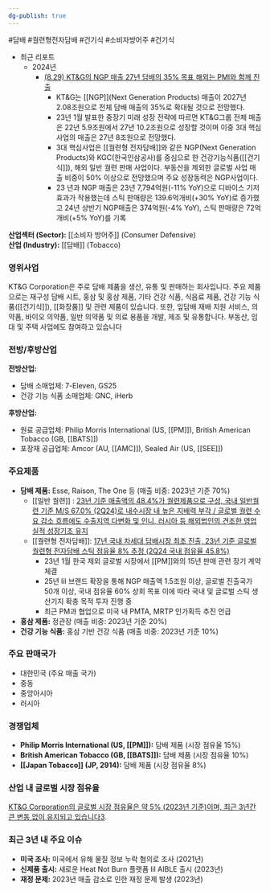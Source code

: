 ```yaml
---
dg-publish: true
---
```

#담배 #궐련형전자담배 #건기식 #소비자방어주 #건기식


- 최근 리포트
	- 2024년
		- [(8.29) KT&G의 NGP 매출 27년 담배의 35% 목표 해외는 PMI와 함께 진출](8.29_담배%20완벽한%20대안.pdf#page=21&selection=436,0,459,2&color=yellow)
			- KT&G는 [[NGP]](Next Generation Products) 매출이 2027년 2.08조원으로 전체 담배 매출의 35%로 확대될 것으로 전망했다. 
			- 23년 1월 발표한 중장기 미래 성장 전략에 따르면 KT&G그룹 전체 매출은 22년 5.9조원에서 27년 10.2조원으로 성장할 것이며 이중 3대 핵심사업의 매출은 27년 8조원으로 전망했다. 
			- 3대 핵심사업은 [[궐련형 전자담배]]와 같은 NGP(Next Generation Products)와 KGC(한국인삼공사)를 중심으로 한 건강기능식품([[건기식]]), 해외 일반 궐련 판매 사업이다. 부동산을 제외한 글로벌 사업 매출 비중이 50% 이상으로 전망했으며 주요 성장동력은 NGP사업이다. 
			- 23 년과 NGP 매출은 23년 7,794억원(-11% YoY)으로 디바이스 기저 효과가 작용했는데 스틱 판매량은 139.6억개비(+30% YoY)로 증가했고 24년 상반기 NGP매출은 374억원(-4% YoY), 스틱 판매량은 72억개비(+5% YoY)를 기록


**산업섹터 (Sector):** [[소비자 방어주]] (Consumer Defensive)  
**산업 (Industry):** [[담배]] (Tobacco)

### 영위사업

KT&G Corporation은 주로 담배 제품을 생산, 유통 및 판매하는 회사입니다. 주요 제품으로는 재구성 담배 시트, 홍삼 및 홍삼 제품, 기타 건강 식품, 식음료 제품, 건강 기능 식품([[건기식]]), [[화장품]] 및 관련 제품이 있습니다. 또한, 잎담배 재배 지원 서비스, 의약품, 바이오 의약품, 일반 의약품 및 의료 용품을 개발, 제조 및 유통합니다. 부동산, 임대 및 주택 사업에도 참여하고 있습니다

### 전방/후방산업

**전방산업:**

- 담배 소매업체: 7-Eleven, GS25
- 건강 기능 식품 소매업체: GNC, iHerb

**후방산업:**

- 원료 공급업체: Philip Morris International (US, [[PM]]), British American Tobacco (GB, [[BATS]])
- 포장재 공급업체: Amcor (AU, [[AMC]]), Sealed Air (US, [[SEE]])

### 주요제품

- **담배 제품:** Esse, Raison, The One 등 (매출 비중: 2023년 기준 70%)
	- [[일반 궐련]] : [23년 기준 매출액의 48.4%가 궐련제품으로 구성, 국내 일반궐련 기준 M/S 67.0% (2Q24)로 내수시장 내 높은 지배력 부각 / 글로벌 궐련 수요 감소 흐름에도 수출지역 다변화 및 인니, 러시아 등 해외법인의 견조한 영업실적 성장기조 유지](9.3_담배업체에%20관심이%20지속되는%20이유.pdf#page=12&selection=0,2,71,2&color=yellow)
	- [[궐련형 전자담배]]: [17년 국내 차세대 담배시장 최초 진출, 23년 기준 글로벌 궐련형 전자담배 스틱 점유율 8% 추정 (2Q24 국내 점유율 45.8%)](9.3_담배업체에%20관심이%20지속되는%20이유.pdf#page=27&selection=4,0,41,6&color=yellow)
		- 23년 1월 한국 제외 글로벌 시장에서 [[PM]]와의 15년 판매 관련 장기 계약 체결
		- 25년 lil 브랜드 확장을 통해 NGP 매출액 1.5조원 이상, 글로벌 진출국가 50개 이상, 국내 점유율 60% 상회 목표 이에 따라 국내 및 글로벌 스틱 생산기지 확충 목적 투자 진행 중
		- 최근 PM과 협업으로 미국 내 PMTA, MRTP 인가획득 추진 언급
- **홍삼 제품:** 정관장 (매출 비중: 2023년 기준 20%)
- **건강 기능 식품:** 홍삼 기반 건강 식품 (매출 비중: 2023년 기준 10%)

### 주요 판매국가

- 대한민국 (주요 매출 국가)
- 중동
- 중앙아시아
- 러시아

### 경쟁업체

- **Philip Morris International (US, [[PM]]):** 담배 제품 (시장 점유율 15%)
- **British American Tobacco (GB, [[BATS]]):** 담배 제품 (시장 점유율 10%)
- **[[Japan Tobacco]] (JP, 2914):** 담배 제품 (시장 점유율 8%)

### 산업 내 글로벌 시장 점유율

[KT&G Corporation의 글로벌 시장 점유율은 약 5% (2023년 기준)이며, 최근 3년간 큰 변동 없이 유지되고 있습니다](https://www.prnewswire.com/news-releases/ktg-reports-2023-q1-results-on-track-to-become-a-global-top-tier-company-301822112.html)[3](https://www.prnewswire.com/news-releases/ktg-reports-2023-q1-results-on-track-to-become-a-global-top-tier-company-301822112.html).

### 최근 3년 내 주요 이슈

- **미국 조사:** 미국에서 유해 물질 정보 누락 혐의로 조사 (2021년)
- **신제품 출시:** 새로운 Heat Not Burn 플랫폼 lil AIBLE 출시 (2023년)
- **재정 문제:** 2023년 매출 감소로 인한 재정 문제 발생 (2023년)